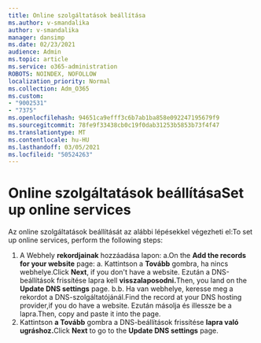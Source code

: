 ```yaml
---
title: Online szolgáltatások beállítása
ms.author: v-smandalika
author: v-smandalika
manager: dansimp
ms.date: 02/23/2021
audience: Admin
ms.topic: article
ms.service: o365-administration
ROBOTS: NOINDEX, NOFOLLOW
localization_priority: Normal
ms.collection: Adm_O365
ms.custom:
- "9002531"
- "7375"
ms.openlocfilehash: 94651ca9efff3c6b7ab1ba858e092247195679f9
ms.sourcegitcommit: 78fe9f33438cb0c19f0dab31253b5853b73f4f47
ms.translationtype: MT
ms.contentlocale: hu-HU
ms.lasthandoff: 03/05/2021
ms.locfileid: "50524263"
---
```

# <a name="set-up-online-services"></a><span data-ttu-id="ed16e-102">Online szolgáltatások beállítása</span><span class="sxs-lookup"><span data-stu-id="ed16e-102">Set up online services</span></span>

<span data-ttu-id="ed16e-103">Az online szolgáltatások beállítását az alábbi lépésekkel végezheti el:</span><span class="sxs-lookup"><span data-stu-id="ed16e-103">To set up online services, perform the following steps:</span></span>

1. <span data-ttu-id="ed16e-104">A Webhely **rekordjainak** hozzáadása lapon: a.</span><span class="sxs-lookup"><span data-stu-id="ed16e-104">On the **Add the records for your website** page: a.</span></span> <span data-ttu-id="ed16e-105">Kattintson a **Tovább** gombra, ha nincs webhelye.</span><span class="sxs-lookup"><span data-stu-id="ed16e-105">Click **Next**, if you don't have a website.</span></span> <span data-ttu-id="ed16e-106">Ezután a DNS-beállítások frissítése lapra kell **visszalaposodni.**</span><span class="sxs-lookup"><span data-stu-id="ed16e-106">Then, you land on the **Update DNS settings** page.</span></span>
    <span data-ttu-id="ed16e-107">b.</span><span class="sxs-lookup"><span data-stu-id="ed16e-107">b.</span></span> <span data-ttu-id="ed16e-108">Ha van webhelye, keresse meg a rekordot a DNS-szolgáltatójánál.</span><span class="sxs-lookup"><span data-stu-id="ed16e-108">Find the record at your DNS hosting provider,if you do have a website.</span></span> <span data-ttu-id="ed16e-109">Ezután másolja és illessze be a lapra.</span><span class="sxs-lookup"><span data-stu-id="ed16e-109">Then, copy and paste it into the page.</span></span>
2. <span data-ttu-id="ed16e-110">Kattintson **a Tovább** gombra a DNS-beállítások frissítése **lapra való ugráshoz.**</span><span class="sxs-lookup"><span data-stu-id="ed16e-110">Click **Next** to go to the **Update DNS settings** page.</span></span>